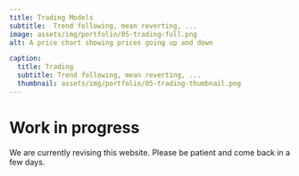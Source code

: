 ```yaml
---
title: Trading Models
subtitle:  Trend following, mean reverting, ...
image: assets/img/portfolio/05-trading-full.png
alt: A price chart showing prices going up and down

caption:
  title: Trading
  subtitle: Trend following, mean reverting, ...
  thumbnail: assets/img/portfolio/05-trading-thumbnail.png
---
```


# Work in progress

We are currently revising this website. Please be patient and come back in a few days.


